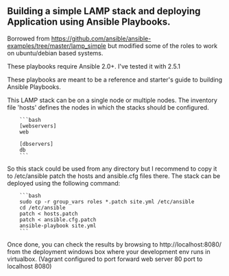 Building a simple LAMP stack and deploying Application using Ansible Playbooks.
-------------------------------------------
Borrowed from https://github.com/ansible/ansible-examples/tree/master/lamp_simple
but modified some of the roles to work on ubuntu/debian based systems.

These playbooks require Ansible 2.0+. I've tested it with 2.5.1

These playbooks are meant to be a reference and starter's guide to building
Ansible Playbooks.

This LAMP stack can be on a single node or multiple nodes. The inventory file
'hosts' defines the nodes in which the stacks should be configured.

        ```bash
        [webservers]
        web

        [dbservers]
        db
        ```

So this stack could be used from any directory but I recommend to copy it to /etc/ansible patch the hosts and ansible.cfg files there.
The stack can be deployed using the following command:

        ```bash
        sudo cp -r group_vars roles *.patch site.yml /etc/ansible
        cd /etc/ansible
        patch < hosts.patch
        patch < ansible.cfg.patch
        ansible-playbook site.yml
        ```

Once done, you can check the results by browsing to http://localhost:8080/ from the deployment windows box where your development env runs in virtualbox.
(Vagrant configured to port forward web server 80 port to localhost 8080)
